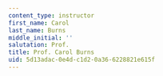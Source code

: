 ```yaml
---
content_type: instructor
first_name: Carol
last_name: Burns
middle_initial: ''
salutation: Prof.
title: Prof. Carol Burns
uid: 5d13adac-0e4d-c1d2-0a36-6228821e615f
---
```

